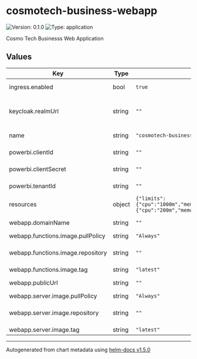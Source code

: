 # cosmotech-business-webapp

![Version: 0.1.0](https://img.shields.io/badge/Version-0.1.0-informational?style=flat-square) ![Type: application](https://img.shields.io/badge/Type-application-informational?style=flat-square)

Cosmo Tech Businesss Web Application

## Values

| Key | Type | Default | Description |
|-----|------|---------|-------------|
| ingress.enabled | bool | `true` | whether to deploy the ingress for the webapp server and functions |
| keycloak.realmUrl | string | `""` | URL of the keycloak realm that authenticates the users of the webapp. Required to validate user tokens in the webapp functions. (e.g. https://mytenant.cosmotech.com/keycloak/realms/myrealm) |
| name | string | `"cosmotech-business-webapp"` | prefix of the deployments, ingress and services that will be created |
| powerbi.clientId | string | `""` | client id of the app registration that delivers PowerBI tokens for the GetEmbedInfo function |
| powerbi.clientSecret | string | `""` | client secret of the app registration that delivers PowerBI tokens for the GetEmbedInfo function |
| powerbi.tenantId | string | `""` | tenant id of the app registration that delivers PowerBI tokens for the GetEmbedInfo function |
| resources | object | `{"limits":{"cpu":"1000m","memory":"256Mi"},"requests":{"cpu":"200m","memory":"128Mi"}}` | resource limits for the webapp server pod |
| webapp.domainName | string | `""` | domain name to use to host the webapp server (e.g. mytenant.cosmotech.com) |
| webapp.functions.image.pullPolicy | string | `"Always"` | [policy](https://kubernetes.io/docs/concepts/containers/images/#updating-images) to pull the image |
| webapp.functions.image.repository | string | `""` | container image to use for webapp functions (e.g. ghcr.io/cosmo-tech/azure-sample-webapp/webapp-functions) |
| webapp.functions.image.tag | string | `"latest"` | container image tag |
| webapp.publicUrl | string | `""` | URL path to use as root of the webapp (e.g. /cosmotech-webapp/brewery) |
| webapp.server.image.pullPolicy | string | `"Always"` | [policy](https://kubernetes.io/docs/concepts/containers/images/#updating-images) to pull the image |
| webapp.server.image.repository | string | `""` | container image to use as webapp server (e.g. ghcr.io/cosmo-tech/azure-sample-webapp/webapp-server) |
| webapp.server.image.tag | string | `"latest"` | container image tag |

----------------------------------------------
Autogenerated from chart metadata using [helm-docs v1.5.0](https://github.com/norwoodj/helm-docs/releases/v1.5.0)
